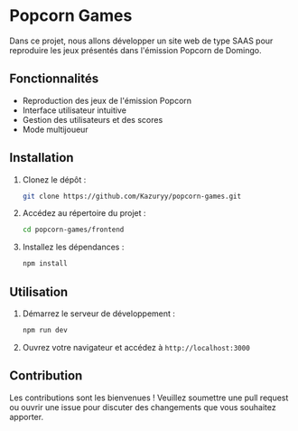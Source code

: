 # Popcorn Games

Dans ce projet, nous allons développer un site web de type SAAS pour reproduire les jeux présentés dans l'émission Popcorn de Domingo.

## Fonctionnalités

- Reproduction des jeux de l'émission Popcorn
- Interface utilisateur intuitive
- Gestion des utilisateurs et des scores
- Mode multijoueur

## Installation

1. Clonez le dépôt :
    ```bash
    git clone https://github.com/Kazuryy/popcorn-games.git
    ```
2. Accédez au répertoire du projet :
    ```bash
    cd popcorn-games/frontend
    ```
3. Installez les dépendances :
    ```bash
    npm install
    ```

## Utilisation

1. Démarrez le serveur de développement :
    ```bash
    npm run dev
    ```
2. Ouvrez votre navigateur et accédez à `http://localhost:3000`

## Contribution

Les contributions sont les bienvenues ! Veuillez soumettre une pull request ou ouvrir une issue pour discuter des changements que vous souhaitez apporter.